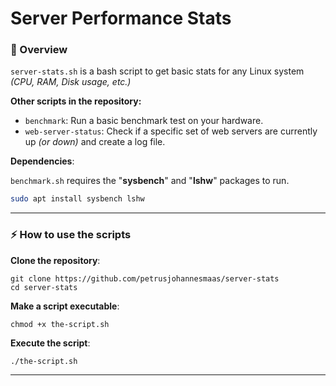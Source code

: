 # Server Performance Stats

### 🧠 Overview
`server-stats.sh` is a bash script to get basic stats for any Linux system *(CPU, RAM, Disk usage, etc.)*

**Other scripts in the repository:**
* `benchmark`: Run a basic benchmark test on your hardware. 
* `web-server-status`: Check if a specific set of web servers are currently up *(or down)* and create a log file. 

**Dependencies**:

`benchmark.sh` requires the "**sysbench**" and "**lshw**" packages to run.
```sh
sudo apt install sysbench lshw
```

---

### ⚡️ How to use the scripts

**Clone the repository**:
```shell
git clone https://github.com/petrusjohannesmaas/server-stats
cd server-stats
```

**Make a script executable**:
```shell
chmod +x the-script.sh
```

**Execute the script**:
```shell
./the-script.sh
```

---
